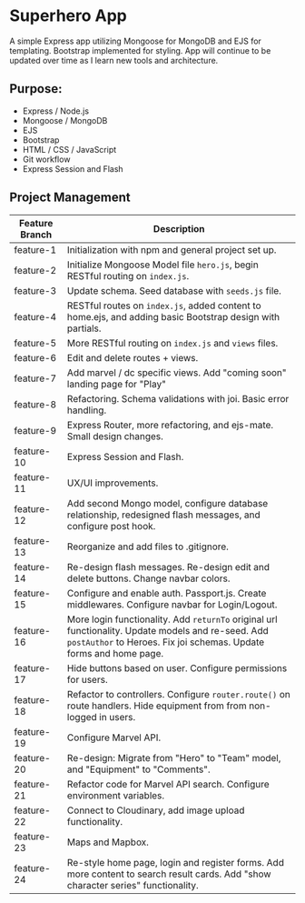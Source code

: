 # Superhero App
A simple Express app utilizing Mongoose for MongoDB and EJS for templating. Bootstrap implemented for styling. App will continue to be updated over time as I learn new tools and architecture.
## Purpose:
- Express / Node.js
- Mongoose / MongoDB
- EJS
- Bootstrap
- HTML / CSS / JavaScript
- Git workflow
- Express Session and Flash

## Project Management
| Feature Branch     | Description |
| ----------- | ----------- |
| feature-1   | Initialization with npm and general project set up. |
| feature-2   | Initialize Mongoose Model file `hero.js`, begin RESTful routing on `index.js`. |
| feature-3   | Update schema. Seed database with `seeds.js` file. |
| feature-4   | RESTful routes on `index.js`, added content to home.ejs, and adding basic Bootstrap design with partials. |
| feature-5   | More RESTful routing on `index.js` and `views` files. |
| feature-6   | Edit and delete routes + views. |
| feature-7   | Add marvel / dc specific views. Add "coming soon" landing page for "Play"|
| feature-8   | Refactoring. Schema validations with joi. Basic error handling.|
| feature-9   | Express Router, more refactoring, and ejs-mate. Small design changes.|
| feature-10  | Express Session and Flash.|
| feature-11  | UX/UI improvements.|
| feature-12  | Add second Mongo model, configure database relationship, redesigned flash messages, and configure post hook.|
| feature-13  | Reorganize and add files to .gitignore.|
| feature-14  | Re-design flash messages. Re-design edit and delete buttons. Change navbar colors.|
| feature-15  | Configure and enable auth. Passport.js. Create middlewares. Configure navbar for Login/Logout.|
| feature-16  | More login functionality. Add `returnTo` original url functionality. Update models and re-seed. Add `postAuthor` to Heroes. Fix joi schemas. Update forms and home page. |
| feature-17  | Hide buttons based on user. Configure permissions for users. |
| feature-18  | Refactor to controllers. Configure `router.route()` on route handlers. Hide equipment from from non-logged in users. |
| feature-19  | Configure Marvel API. |
| feature-20  | Re-design: Migrate from "Hero" to "Team" model, and "Equipment" to "Comments". |
| feature-21  | Refactor code for Marvel API search. Configure environment variables.|
| feature-22  | Connect to Cloudinary, add image upload functionality.|
| feature-23  | Maps and Mapbox.|
| feature-24  | Re-style home page, login and register forms. Add more content to search result cards. Add "show character series" functionality.|